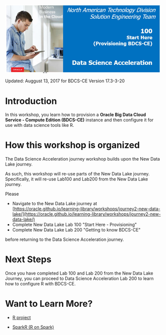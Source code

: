 ![](images/100/100.JPG)  

Updated: Auggust 13, 2017 for BDCS-CE Version 17.3-3-20

    

# Introduction

In this workshop, you learn how to provision a **Oracle Big Data Cloud Service - Compute Edition (BDCS-CE)** instance and then configure it for use with data science tools like R.  

# How this workshop is organized

The Data Science Acceleration journey workshop builds upon the New Data Lake journey.

As such, this workshop will re-use parts of the New Data Lake journey.  Specifically, it will re-use Lab100 and Lab200 from the New Data Lake journey.

Please 

+ Navigate to the New Data Lake journey at [https://oracle.github.io/learning-library/workshops/journey2-new-data-lake/](https://oracle.github.io/learning-library/workshops/journey2-new-data-lake/) 
+ Complete New Data Lake Lab 100 "Start Here - Provisioning"
+ Complete New Data Lake Lab 200 "Getting to know BDCS-CE"

before returning to the Data Science Acceleration journey.




# Next Steps

Once you have completed Lab 100 and Lab 200 from the New Data Lake Journey, you can proceed to Data Science Acceleration Lab 200 to learn how to configure R with BDCS-CE.

# Want to Learn More?

- [R project](https://www.r-project.org/)

- [SparkR (R on Spark)](http://spark.apache.org/docs/latest/sparkr.html)


